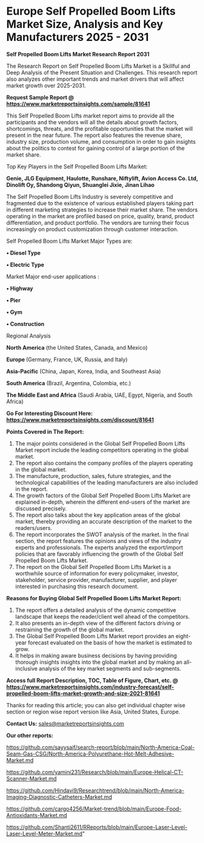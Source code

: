 # Europe Self Propelled Boom Lifts Market Size, Analysis and Key Manufacturers 2025 - 2031

<strong>Self Propelled Boom Lifts Market Research Report 2031</strong>

The Research Report on Self Propelled Boom Lifts Market is a Skillful and Deep Analysis of the Present Situation and Challenges. This research report also analyzes other important trends and market drivers that will affect market growth over 2025-2031.

<strong>Request Sample Report @ <a href=https://www.marketreportsinsights.com/sample/81641>https://www.marketreportsinsights.com/sample/81641</a></strong>

This Self Propelled Boom Lifts market report aims to provide all the participants and the vendors will all the details about growth factors, shortcomings, threats, and the profitable opportunities that the market will present in the near future. The report also features the revenue share, industry size, production volume, and consumption in order to gain insights about the politics to contest for gaining control of a large portion of the market share.

Top Key Players in the Self Propelled Boom Lifts Market:

<strong>Genie, JLG Equipment, Haulotte, Runshare, Niftylift, Avion Access Co. Ltd, Dinolift Oy, Shandong Qiyun, Shuanglei Jixie, Jinan Lihao</strong>

The Self Propelled Boom Lifts Industry is severely competitive and fragmented due to the existence of various established players taking part in different marketing strategies to increase their market share. The vendors operating in the market are profiled based on price, quality, brand, product differentiation, and product portfolio. The vendors are turning their focus increasingly on product customization through customer interaction.

Self Propelled Boom Lifts Market Major Types are:

<strong>• Diesel Type

• Electric Type</strong>

Market Major end-user applications :

<strong>• Highway

• Pier

• Gym

• Construction</strong>

Regional Analysis

</u><strong><b>North America</b></strong> (the United States, Canada, and Mexico)

<strong><b>Europe </b></strong>(Germany, France, UK, Russia, and Italy)

<strong><b>Asia-Pacific</b></strong> (China, Japan, Korea, India, and Southeast Asia)

<strong><b>South America</b></strong> (Brazil, Argentina, Colombia, etc.)

<strong><b>The Middle East and Africa</b></strong> (Saudi Arabia, UAE, Egypt, Nigeria, and South Africa)

<strong>Go For Interesting Discount Here: <a href=https://www.marketreportsinsights.com/discount/81641>https://www.marketreportsinsights.com/discount/81641</a></strong>

<strong>Points Covered in The Report:</strong>
<ol>
  <li>The major points considered in the Global Self Propelled Boom Lifts Market report include the leading competitors operating in the global market.</li>
  <li>The report also contains the company profiles of the players operating in the global market.</li>
  <li>The manufacture, production, sales, future strategies, and the technological capabilities of the leading manufacturers are also included in the report.</li>
  <li>The growth factors of the Global Self Propelled Boom Lifts Market are explained in-depth, wherein the different end-users of the market are discussed precisely.</li>
  <li>The report also talks about the key application areas of the global market, thereby providing an accurate description of the market to the readers/users.</li>
  <li>The report incorporates the SWOT analysis of the market. In the final section, the report features the opinions and views of the industry experts and professionals. The experts analyzed the export/import policies that are favorably influencing the growth of the Global Self Propelled Boom Lifts Market.</li>
  <li>The report on the Global Self Propelled Boom Lifts Market is a worthwhile source of information for every policymaker, investor, stakeholder, service provider, manufacturer, supplier, and player interested in purchasing this research document.</li>
</ol>
<strong>Reasons for Buying Global Self Propelled Boom Lifts Market Report:</strong>

<ol>
  <li>The report offers a detailed analysis of the dynamic competitive landscape that keeps the reader/client well ahead of the competitors.</li>
  <li>It also presents an in-depth view of the different factors driving or restraining the growth of the global market.</li>
  <li>The Global Self Propelled Boom Lifts Market report provides an eight-year forecast evaluated on the basis of how the market is estimated to grow.</li>
  <li>It helps in making aware business decisions by having providing thorough insights insights into the global market and by making an all-inclusive analysis of the key market segments and sub-segments.</li>
</ol>
<strong>Access full Report Description, TOC, Table of Figure, Chart, etc. @ <a href=https://www.marketreportsinsights.com/industry-forecast/self-propelled-boom-lifts-market-growth-and-size-2021-81641>https://www.marketreportsinsights.com/industry-forecast/self-propelled-boom-lifts-market-growth-and-size-2021-81641</a></strong>


Thanks for reading this article; you can also get individual chapter wise section or region wise report version like Asia, United States, Europe.

<strong>Contact Us:</strong>
sales@marketreportsinsights.com

<strong>Our other reports:</strong>

<a href=https://github.com/sayysaif/search-report/blob/main/North-America-Coal-Seam-Gas-CSG/North-America-Polyurethane-Hot-Melt-Adhesive-Market.md>https://github.com/sayysaif/search-report/blob/main/North-America-Coal-Seam-Gas-CSG/North-America-Polyurethane-Hot-Melt-Adhesive-Market.md</a>

<a href=https://github.com/yamini231/Research/blob/main/Europe-Helical-CT-Scanner-Market.md>https://github.com/yamini231/Research/blob/main/Europe-Helical-CT-Scanner-Market.md</a>

<a href=https://github.com/Hindavi9/Researchtrend/blob/main/North-America-Imaging-Diagnostic-Catheters-Market.md>https://github.com/Hindavi9/Researchtrend/blob/main/North-America-Imaging-Diagnostic-Catheters-Market.md</a>

<a href=https://github.com/cargo4256/Market-trend/blob/main/Europe-Food-Antioxidants-Market.md>https://github.com/cargo4256/Market-trend/blob/main/Europe-Food-Antioxidants-Market.md</a>

<a href=https://github.com/Shanti2611/RReports/blob/main/Europe-Laser-Level-Laser-Level-Meter-Market.md>https://github.com/Shanti2611/RReports/blob/main/Europe-Laser-Level-Laser-Level-Meter-Market.md</a>"
